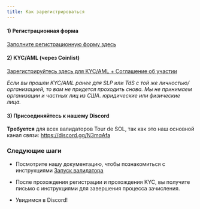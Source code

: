 ```yaml
---
title: Как зарегистрироваться
---
```


#### 1) Регистрационная форма

[Заполните регистрационную форму здесь](https://forms.gle/gQYLozj5u7yKU3HG6)

#### 2) KYC/AML (через Coinlist)

[Зарегистрируйтесь здесь для KYC/AML + Соглашение об участии](https://tsm.coinlist.co/solana-staking)

_Если вы прошли KYC/AML ранее для SLP или TdS с той же личностью/организацией, то вам не придется проходить снова. Мы не принимаем организации и частных лиц из США. юридические или физические лица._

#### 3) Присоединяйтесь к нашему Discord

**Требуется** для всех валидаторов Tour de SOL, так как это наш основной канал связи: https://discord.gg/N3mqAfa

### Следующие шаги

- Посмотрите нашу документацию, чтобы познакомиться с инструкциями [Запуск валидатора](../../running-validator.md)

- После прохождения регистрации и прохождения KYC, вы получите письмо с инструкциями для завершения процесса зачисления.

- Увидимся в Discord!
